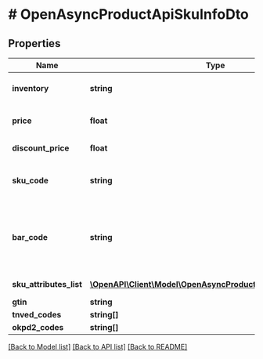 # # OpenAsyncProductApiSkuInfoDto

## Properties

Name | Type | Description | Notes
------------ | ------------- | ------------- | -------------
**inventory** | **string** | Остаток товара на складе от 1 до 999999 |
**price** | **float** | Цена товара от 0,01 до 999999 |
**discount_price** | **float** | Цена товара со скидкой | [optional]
**sku_code** | **string** | Идентификатор экземпляра: артикул или штрихкод |
**bar_code** | **string** | Штрихкод: обязательно для продавцов, работающих по модели Фулфилмент «Цайняо» | [optional]
**sku_attributes_list** | [**\OpenAPI\Client\Model\OpenAsyncProductApiSkuAttributesDto[]**](OpenAsyncProductApiSkuAttributesDto.md) | Список sku атрибутов | [optional]
**gtin** | **string** |  | [optional]
**tnved_codes** | **string[]** |  | [optional]
**okpd2_codes** | **string[]** |  | [optional]

[[Back to Model list]](../../README.md#models) [[Back to API list]](../../README.md#endpoints) [[Back to README]](../../README.md)
